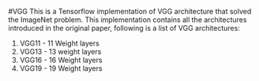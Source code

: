 #VGG
This is a Tensorflow implementation of VGG architecture that solved the ImageNet problem. 
This implementation contains all the architectures introduced in the original paper, following is a list of VGG architectures:
1. VGG11 - 11 Weight layers
2. VGG13 - 13 weight layers
3. VGG16 - 16 Weight layers
4. VGG19 - 19 Weight layers
